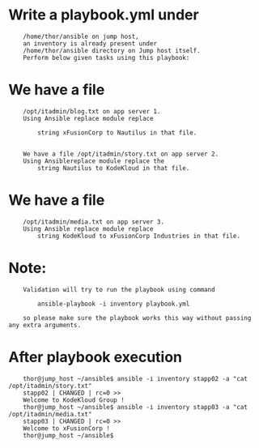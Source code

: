 # Write a playbook.yml under 
        /home/thor/ansible on jump host, 
        an inventory is already present under 
        /home/thor/ansible directory on Jump host itself. 
        Perform below given tasks using this playbook:


# We have a file 

        /opt/itadmin/blog.txt on app server 1. 
        Using Ansible replace module replace 
        
            string xFusionCorp to Nautilus in that file.


        We have a file /opt/itadmin/story.txt on app server 2. 
        Using Ansiblereplace module replace the 
            string Nautilus to KodeKloud in that file.


# We have a file 
        /opt/itadmin/media.txt on app server 3. 
        Using Ansible replace module replace 
            string KodeKloud to xFusionCorp Industries in that file.


# Note: 
        Validation will try to run the playbook using command 
            
            ansible-playbook -i inventory playbook.yml 
        
        so please make sure the playbook works this way without passing any extra arguments.

# After playbook execution 
        thor@jump_host ~/ansible$ ansible -i inventory stapp02 -a "cat /opt/itadmin/story.txt"
        stapp02 | CHANGED | rc=0 >>
        Welcome to KodeKloud Group !
        thor@jump_host ~/ansible$ ansible -i inventory stapp03 -a "cat /opt/itadmin/media.txt"
        stapp03 | CHANGED | rc=0 >>
        Welcome to xFusionCorp !
        thor@jump_host ~/ansible$ 